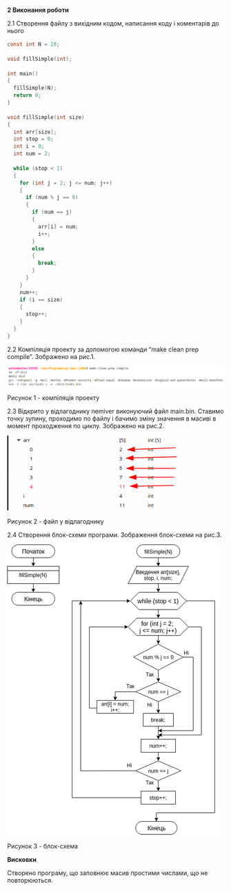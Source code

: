 **2 Виконання роботи**

2.1 Створення файлу з вихідним кодом, написання коду і коментарів до нього

```C
const int N = 28;

void fillSimple(int);

int main()
{
  fillSimple(N);
  return 0;
}

void fillSimple(int size)
{
  int arr[size];
  int stop = 0;
  int i = 0;
  int num = 2;

  while (stop < 1)
  {
    for (int j = 2; j <= num; j++)
    {
      if (num % j == 0)
      {
        if (num == j)
        {
          arr[i] = num;
          i++;
        }
        else
        {
          break;
        }
      }
    }
    num++;
    if (i == size)
    {
      stop++;
    }
  }
}
```

2.2 Компіляція проекту за допомогою команди “make clean prep compile”. Зображено на рис.1.

![](./assets/image1.png)

Рисунок 1 - компіляція проекту

2.3 Відкрито у відлагоднику nemiver виконуючий файл main.bin. Ставимо точку зупину, проходимо по файлу і бачимо зміну значення в масиві в момент проходження по циклу. Зображено на рис.2.

![](./assets/image2.png)

Рисунок 2 - файл у відлагоднику

2.4 Створення блок-схеми програми. Зображення блок-схеми на рис.3.

![](../../doc/assets/6_2.png)

Рисунок 3 - блок-схема

**Висковки**

Створено програму, що заповнює масив простими числами, що не повторюються.